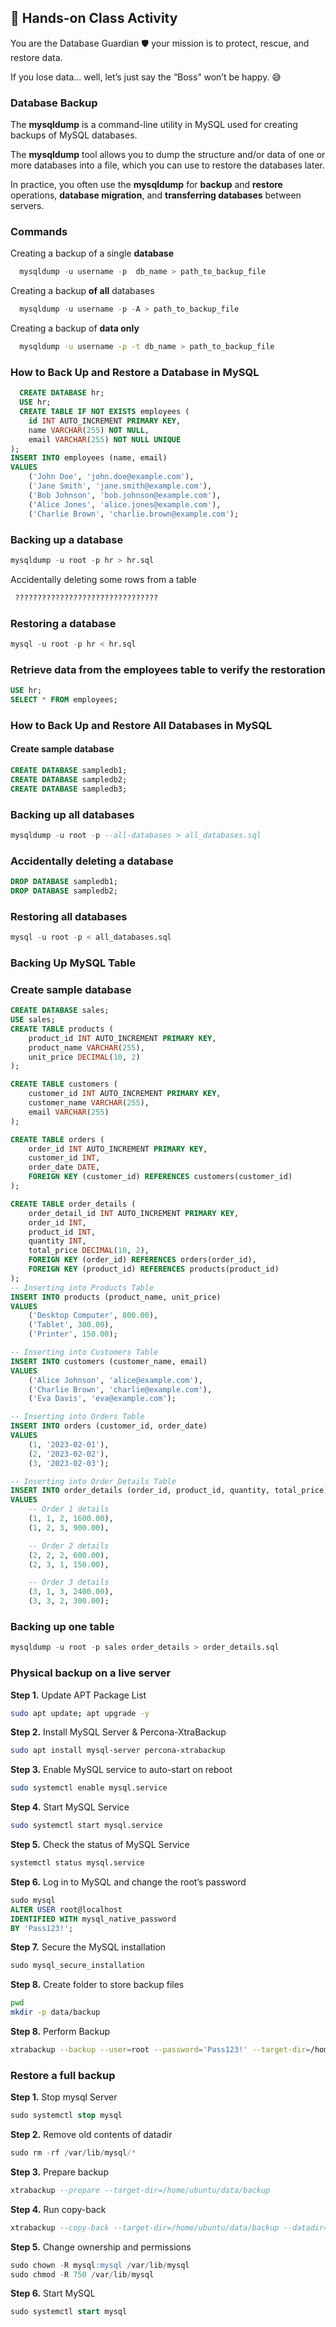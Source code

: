 ## 🎯 Hands-on Class Activity
You are the Database Guardian 🛡️ your mission is to protect, rescue, and restore data.

If you lose data… well, let’s just say the “Boss” won’t be happy. 😅

### Database Backup
The **mysqldump** is a command-line utility in MySQL used for creating backups of MySQL databases.

The **mysqldump** tool allows you to dump the structure and/or data of one or more databases into a file, which you can use to restore the databases later.

In practice, you often use the **mysqldump** for **backup** and **restore** operations, **database migration**, and **transferring databases** between servers.

### Commands

Creating a backup of a single **database**

```sql
  mysqldump -u username -p  db_name > path_to_backup_file
```

Creating a backup **of all** databases

```sql
  mysqldump -u username -p -A > path_to_backup_file
```

Creating a backup of **data only**

```bash
  mysqldump -u username -p -t db_name > path_to_backup_file
```

### How to Back Up and Restore a Database in MySQL

```sql
  CREATE DATABASE hr;
  USE hr;
  CREATE TABLE IF NOT EXISTS employees (
    id INT AUTO_INCREMENT PRIMARY KEY,
    name VARCHAR(255) NOT NULL,
    email VARCHAR(255) NOT NULL UNIQUE
);
INSERT INTO employees (name, email) 
VALUES
    ('John Doe', 'john.doe@example.com'),
    ('Jane Smith', 'jane.smith@example.com'),
    ('Bob Johnson', 'bob.johnson@example.com'),
    ('Alice Jones', 'alice.jones@example.com'),
    ('Charlie Brown', 'charlie.brown@example.com');
```
### Backing up a database
```sql
mysqldump -u root -p hr > hr.sql
```
Accidentally deleting some rows from a table
```sql
 ????????????????????????????????
```
### Restoring a database
```sql
mysql -u root -p hr < hr.sql
```
### Retrieve data from the employees table to verify the restoration
```sql
USE hr;
SELECT * FROM employees;
```
### How to Back Up and Restore All Databases in MySQL
#### Create sample database
```sql
CREATE DATABASE sampledb1;
CREATE DATABASE sampledb2;
CREATE DATABASE sampledb3;
```
### Backing up all databases
```sql
mysqldump -u root -p --all-databases > all_databases.sql
```
### Accidentally deleting a database
```sql
DROP DATABASE sampledb1;
DROP DATABASE sampledb2;
```
### Restoring all databases
```sql
mysql -u root -p < all_databases.sql
```
### Backing Up MySQL Table
### Create sample database
```sql
CREATE DATABASE sales;
USE sales;
CREATE TABLE products (
    product_id INT AUTO_INCREMENT PRIMARY KEY,
    product_name VARCHAR(255),
    unit_price DECIMAL(10, 2)
);

CREATE TABLE customers (
    customer_id INT AUTO_INCREMENT PRIMARY KEY,
    customer_name VARCHAR(255),
    email VARCHAR(255)
);

CREATE TABLE orders (
    order_id INT AUTO_INCREMENT PRIMARY KEY,
    customer_id INT,
    order_date DATE,
    FOREIGN KEY (customer_id) REFERENCES customers(customer_id)
);

CREATE TABLE order_details (
    order_detail_id INT AUTO_INCREMENT PRIMARY KEY,
    order_id INT,
    product_id INT,
    quantity INT,
    total_price DECIMAL(10, 2),
    FOREIGN KEY (order_id) REFERENCES orders(order_id),
    FOREIGN KEY (product_id) REFERENCES products(product_id)
);
-- Inserting into Products Table
INSERT INTO products (product_name, unit_price)
VALUES
    ('Desktop Computer', 800.00),
    ('Tablet', 300.00),
    ('Printer', 150.00);

-- Inserting into Customers Table
INSERT INTO customers (customer_name, email)
VALUES
    ('Alice Johnson', 'alice@example.com'),
    ('Charlie Brown', 'charlie@example.com'),
    ('Eva Davis', 'eva@example.com');

-- Inserting into Orders Table
INSERT INTO orders (customer_id, order_date)
VALUES
    (1, '2023-02-01'),
    (2, '2023-02-02'),
    (3, '2023-02-03');

-- Inserting into Order_Details Table
INSERT INTO order_details (order_id, product_id, quantity, total_price)
VALUES
    -- Order 1 details
    (1, 1, 2, 1600.00),
    (1, 2, 3, 900.00),

    -- Order 2 details
    (2, 2, 2, 600.00),
    (2, 3, 1, 150.00),

    -- Order 3 details
    (3, 1, 3, 2400.00),
    (3, 3, 2, 300.00);
```
### Backing up one table
```sql
mysqldump -u root -p sales order_details > order_details.sql
```
### Physical backup on a live server
**Step 1.** Update APT Package List
```bash
sudo apt update; apt upgrade -y
```
**Step 2.** Install MySQL Server & Percona-XtraBackup
```bash
sudo apt install mysql-server percona-xtrabackup
```
**Step 3.** Enable MySQL service to auto-start on reboot
```bash
sudo systemctl enable mysql.service
```
**Step 4.** Start MySQL Service
```bash
sudo systemctl start mysql.service
```
**Step 5.** Check the status of MySQL Service
```bash
systemctl status mysql.service
```
**Step 6.** Log in to MySQL and change the root’s password
```sql
sudo mysql
ALTER USER root@localhost 
IDENTIFIED WITH mysql_native_password  
BY 'Pass123!';
```
**Step 7.** Secure the MySQL installation
```sql
sudo mysql_secure_installation
```
**Step 8.** Create folder to store backup files
```bash
pwd
mkdir -p data/backup
```
**Step 8.** Perform Backup
```bash
xtrabackup --backup --user=root --password='Pass123!' --target-dir=/home/ubuntu/data/backup
```
### Restore a full backup
**Step 1.** Stop mysql Server
```sql
sudo systemctl stop mysql
```
**Step 2.** Remove old contents of datadir
```sql
sudo rm -rf /var/lib/mysql/*
```
**Step 3.** Prepare backup
```sql
xtrabackup --prepare --target-dir=/home/ubuntu/data/backup
```
**Step 4.** Run copy-back 
```sql
xtrabackup --copy-back --target-dir=/home/ubuntu/data/backup --datadir=/var/lib/mysql
```
**Step 5.** Change ownership and permissions
```sql
sudo chown -R mysql:mysql /var/lib/mysql
sudo chmod -R 750 /var/lib/mysql
```
**Step 6.** Start MySQL
```sql
sudo systemctl start mysql
```
